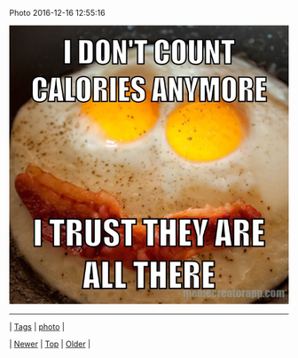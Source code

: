 <!--
title: Photo 2016-12-16 12
date: 2020-06-28T15:27:00.144Z
tags: photo
-->


Photo 2016-12-16 12:55:16

![](154546313099-0.jpg)

<!--BOTTOM-POST-NAVIGATION-->
---

| [Tags](tags.md) | [photo](tag-photo.md) |

| [Newer](154542572355.md) | [Top](index.md) | [Older](154547813842.md) |